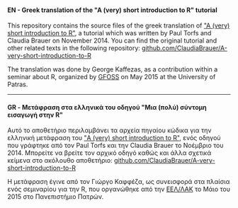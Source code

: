 #### EN - Greek translation of the "A (very) short introduction to R" tutorial
This repository contains the source files of the greek translation of
["A (very) short introduction to R"](http://cran.r-project.org/doc/contrib/Torfs+Brauer-Short-R-Intro.pdf), 
a tutorial which was written by Paul Torfs and Claudia Brauer on November 2014. You can find the original tutorial
and other related texts in the following repository:
[github.com/ClaudiaBrauer/A-very-short-introduction-to-R](https://github.com/ClaudiaBrauer/A-very-short-introduction-to-R)

The translation was done by George Kaffezas, as a contribution within a seminar about R, organized by
[GFOSS](https://ellak.gr/greek-free-open-source-software-societygfoss/) on May 2015 at the University of Patras.

-------------------------------------------------------------------------------------------------------------------------

#### GR - Μετάφραση στα ελληνικά του οδηγού "Μια (πολύ) σύντομη εισαγωγή στην R"
Αυτό το αποθετήριο περιλαμβάνει τα αρχεία πηγαίου κώδικα για την ελληνική μετάφραση του
["A (very) short introduction to R"](http://cran.r-project.org/doc/contrib/Torfs+Brauer-Short-R-Intro.pdf),
ενός οδηγού που γράφτηκε από τον Paul Torfs και την Claudia Brauer το Νοέμβριο του 2014. Μπορείτε να βρείτε τον αρχικό
οδηγό καθώς και άλλα σχετικά κείμενα στο ακόλουθο αποθετήριο:
[github.com/ClaudiaBrauer/A-very-short-introduction-to-R](https://github.com/ClaudiaBrauer/A-very-short-introduction-to-R)

Η μετάφραση έγινε από τον Γιώργο Καφφέζα, ως συνεισφορά στα πλαίσια ενός σεμιναρίου για την R, που οργανώθηκε από την
[ΕΕΛ/ΛΑΚ](https://ellak.gr/i-eellak/) το Μάιο του 2015 στο Πανεπιστήμιο Πατρών.
